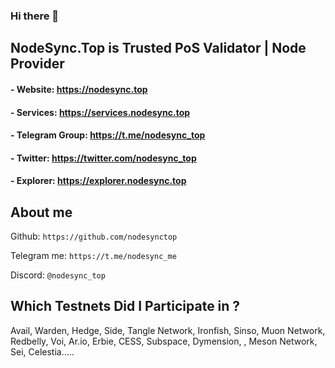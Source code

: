 ### Hi there 👋
## NodeSync.Top is Trusted PoS Validator | Node Provider
#### - Website: ​https://nodesync.top
#### - Services: https://services.nodesync.top
#### - Telegram Group: ​https://t.me/nodesync_top
#### - Twitter: https://twitter.com/nodesync_top
#### - Explorer: https://explorer.nodesync.top
## About me
Github: ```https://github.com/nodesynctop```

Telegram me: ```https://t.me/nodesync_me```

Discord: ```@nodesync_top```


## Which Testnets Did I Participate in ?
Avail, Warden, Hedge, Side, Tangle Network, Ironfish, Sinso, Muon Network, Redbelly, Voi, Ar.io, Erbie, CESS, Subspace, Dymension, , Meson Network, Sei, Celestia.....
